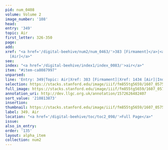 ```yaml
---
pid: num_0408
volume: Volume 2
image_number: '108'
head:
entry: '349'
topic: Air
first_letter: 326-350
page:
add:
xref: "<a href='/digital-beehive/num2/num_0463/'>383 [Firmament]</a>|<a href='/digital-beehive/num6/num_2090/'>1434
  [Air]</a>"
see:
index: "<a href='/digital-beehive/index1/index_0083/'>air</a>"
item: "#item-ca8087997"
unparsed:
line: 'Entry: 349|Topic: Air|Xref: 383 [Firmament]|Xref: 1434 [Air]|Index: air|#item-ca8087997'
selection: https://stacks.stanford.edu/image/iiif/fm855tg5659/1607_0575/820,3873,2920,564/full/0/default.jpg
full_image: https://stacks.stanford.edu/image/iiif/fm855tg5659/1607_0575/full/full/0/default.jpg
annotation_uri: http://dev.llgc.org.uk/annotation/1572626482407
sort_value: '210813873'
insertion:
thumbnail: https://stacks.stanford.edu/image/iiif/fm855tg5659/1607_0575/820,3873,600,180/250,/0/default.jpg
label: 349. Air
location: "<a href='/digital-beehive/toc/toc2_098/'>Full Page</a>"
issue:
also_in_entry:
order: '135'
layout: alpha_item
collection: num2
---
```

